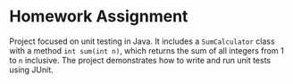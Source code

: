 # Homework Assignment

Project focused on unit testing in Java. It includes a `SumCalculator` class with a method `int sum(int n)`, which returns the sum of all integers from 1 to `n` inclusive. The project demonstrates how to write and run unit tests using JUnit.